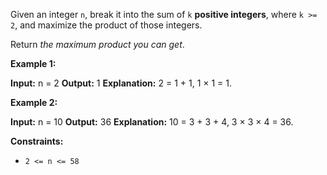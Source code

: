 Given an integer `n`, break it into the sum of `k` **positive integers**, where `k >= 2`, and maximize the product of those integers.

Return _the maximum product you can get_.

**Example 1:**

**Input:** n = 2
**Output:** 1
**Explanation:** 2 = 1 + 1, 1 × 1 = 1.

**Example 2:**

**Input:** n = 10
**Output:** 36
**Explanation:** 10 = 3 + 3 + 4, 3 × 3 × 4 = 36.

**Constraints:**

-   `2 <= n <= 58`